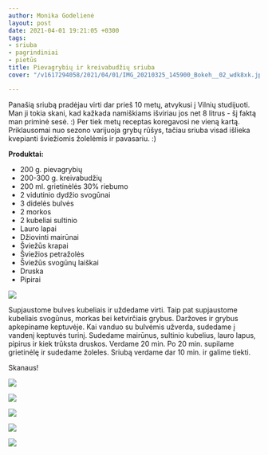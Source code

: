 ```yaml
---
author: Monika Godelienė
layout: post
date: 2021-04-01 19:21:05 +0300
tags:
- sriuba
- pagrindiniai
- pietūs
title: Pievagrybių ir kreivabudžių sriuba
cover: "/v1617294058/2021/04/01/IMG_20210325_145900_Bokeh__02_wdk8xk.jpg"

---
```

Panašią sriubą pradėjau virti dar prieš 10 metų, atvykusi į Vilnių studijuoti. Man ji tokia skani, kad kažkada namiškiams išviriau jos net 8 litrus - šį faktą man priminė sesė. :) Per tiek metų receptas koregavosi ne vieną kartą. Priklausomai nuo sezono varijuoja grybų rūšys, tačiau sriuba visad išlieka kvepianti šviežiomis žolelėmis ir pavasariu. :)

**Produktai:**

* 200 g. pievagrybių
* 200-300 g. kreivabudžių
* 200 ml. grietinėlės 30% riebumo
* 2 vidutinio dydžio svogūnai
* 3 didelės bulvės
* 2 morkos
* 2 kubeliai sultinio
* Lauro lapai
* Džiovinti mairūnai
* Šviežūs krapai
* Šviežios petražolės
* Šviežūs svogūnų laiškai
* Druska
* Pipirai

![](https://res.cloudinary.com/monikagod/image/upload/v1617294050/2021/04/01/IMG_20210325_135823_Bokeh__02_xyf8d6.jpg)

Supjaustome bulves kubeliais ir uždedame virti. Taip pat supjaustome kubeliais svogūnus, morkas bei ketvirčiais grybus. Daržoves ir grybus apkepiname keptuvėje. Kai vanduo su bulvėmis užverda, sudedame į vandenį keptuvės turinį. Sudedame mairūnus, sultinio kubelius, lauro lapus, pipirus ir kiek trūksta druskos. Verdame 20 min. Po 20 min. supilame grietinėlę ir sudedame žoleles. Sriubą verdame dar 10 min. ir galime tiekti.  
  
Skanaus!

![](https://res.cloudinary.com/monikagod/image/upload/v1617297112/2021/04/01/IMG_20210325_141538__02_a5pbyw.jpg)

![](https://res.cloudinary.com/monikagod/image/upload/v1617297114/2021/04/01/IMG_20210325_142551__01_mimu2v.jpg)

![](https://res.cloudinary.com/monikagod/image/upload/v1617297113/2021/04/01/IMG_20210325_143226__01_vbp8n2.jpg)

![](https://res.cloudinary.com/monikagod/image/upload/v1617297114/2021/04/01/IMG_20210325_144313_Bokeh__01_vjnjrf.jpg)

![](https://res.cloudinary.com/monikagod/image/upload/v1617294058/2021/04/01/IMG_20210325_145900_Bokeh__02_wdk8xk.jpg)